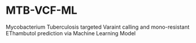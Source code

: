 # MTB-VCF-ML
Mycobacterium Tuberculosis targeted Varaint calling and mono-resistant EThambutol prediction via Machine Learning Model
